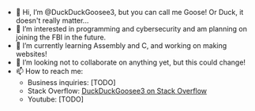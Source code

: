 - 👋 Hi, I’m @DuckDuckGoosee3, but you can call me Goose! Or Duck, it doesn't really matter...
- 👀 I’m interested in programming and cybersecurity and am planning on joining the FBI in the future.
- 🌱 I’m currently learning Assembly and C, and working on making websites!
- 💞️ I’m looking not to collaborate on anything yet, but this could change!
- 📫 How to reach me:<br>
  - Business inquiries: [TODO]<br>
  - Stack Overflow: [DuckDuckGoosee3 on Stack Overflow](https://stackoverflow.com/users/22830168/duckduckgoosee3)<br>
  - Youtube: [TODO]<br>
<!---
DuckDuckGoosee3/DuckDuckGoosee3 is a ✨ special ✨ repository because its `README.md` (this file) appears on your GitHub profile.
You can click the Preview link to take a look at your changes.
--->
